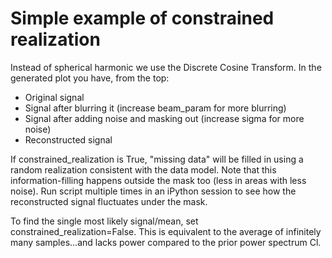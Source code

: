 Simple example of constrained realization
=========================================

Instead of spherical harmonic we use the Discrete Cosine Transform.
In the generated plot you have, from the top:

 - Original signal
 - Signal after blurring it (increase beam_param for more blurring)
 - Signal after adding noise and masking out (increase sigma for more noise)
 - Reconstructed signal

If constrained_realization is True, "missing data" will be filled in
using a random realization consistent with the data model. Note that
this information-filling happens outside the mask too (less in areas
with less noise). Run script multiple times in an iPython session to
see how the reconstructed signal fluctuates under the mask.

To find the single most likely signal/mean, set constrained_realization=False.
This is equivalent to the average of infinitely many samples...and lacks
power compared to the prior power spectrum Cl.